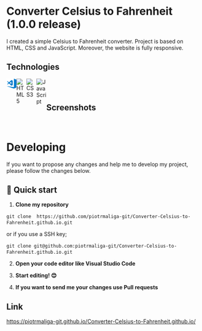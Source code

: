 # Converter Celsius to Fahrenheit (1.0.0 release)

I created a simple Celsius to Fahrenheit converter. Project is based on HTML, CSS and JavaScript. Moreover, the website is fully responsive. 

## Technologies

<img align="left" alt="Visual Studio Code" width="26px" src="https://raw.githubusercontent.com/github/explore/80688e429a7d4ef2fca1e82350fe8e3517d3494d/topics/visual-studio-code/visual-studio-code.png" />

<img align="left" alt="HTML5" width="26px" src="https://cdn1.iconfinder.com/data/icons/logotypes/32/badge-html-5-256.png" />

<img align="left" alt="CSS3" width="26px" src="https://cdn4.iconfinder.com/data/icons/social-media-logos-6/512/121-css3-256.png" />

<img align="left" alt="JavaScript" width="26px" src="https://cdn4.iconfinder.com/data/icons/logos-and-brands/512/187_Js_logo_logos-256.png" />

<br/>
<br/>

## Screenshots

<img src="https://raw.githubusercontent.com/piotrmaliga-git/Converter-Celsius-to-Fahrenheit.github.io/master/screenshots/screen1.png" alt="">

<img src="https://raw.githubusercontent.com/piotrmaliga-git/Converter-Celsius-to-Fahrenheit.github.io/master/screenshots/screen2.png" alt="">

<img src="https://raw.githubusercontent.com/piotrmaliga-git/Converter-Celsius-to-Fahrenheit.github.io/master/screenshots/screen3.png" alt="">

<img src="https://raw.githubusercontent.com/piotrmaliga-git/Converter-Celsius-to-Fahrenheit.github.io/master/screenshots/screen4.png" alt="">

# Developing
If you want to propose any changes and help me to develop my project, please follow the changes below.

## 🚀 Quick start

1.  **Clone my repository**

```
git clone  https://github.com/piotrmaliga-git/Converter-Celsius-to-Fahrenheit.github.io.git
```
or if you use a SSH key;

```
git clone git@github.com:piotrmaliga-git/Converter-Celsius-to-Fahrenheit.github.io.git
```

2. **Open your code editor like Visual Studio Code**

3. **Start editing! 😊**

4. **If you want to send me your changes use Pull requests**

## Link
https://piotrmaliga-git.github.io/Converter-Celsius-to-Fahrenheit.github.io/
